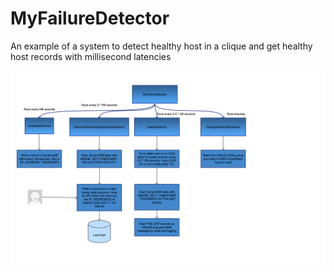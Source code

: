 # MyFailureDetector
An example of a system to detect healthy host in a clique and get healthy host records with millisecond latencies

![alt text](https://raw.githubusercontent.com/turbochrgd/MyFailureDetector/master/system-design/MyFailureDetector.png)
